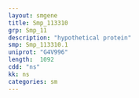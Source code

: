 ```yaml
---
layout: smgene
title: Smp_113310
grp: Smp_11
description: "hypothetical protein"
smp: Smp_113310.1
uniprot: "G4V996"
length:  1092
cdd: "ns"
kk: ns
categories: sm
---
```

